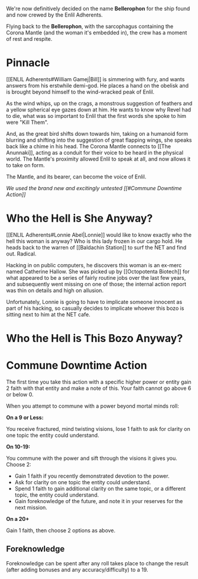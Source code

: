 We're now definitively decided on the name **Bellerophon** for the ship found and now crewed by the Enlil Adherents.

Flying back to the **Bellerophon**, with the sarcophagus containing the Corona Mantle (and the woman it's embedded in), the crew has a moment of rest and respite.

# Pinnacle

[[ENLIL Adherents#William Gamej|Bill]] is simmering with fury, and wants answers from his erstwhile demi-god. He places a hand on the obelisk and is brought beyond himself to the wind-wracked peak of Enlil.

As the wind whips, up on the crags, a monstrous suggestion of feathers and a yellow spherical eye gazes down at him. He wants to know why Revel had to die, what was so important to Enlil that the first words she spoke to him were "Kill Them".

And, as the great bird shifts down towards him, taking on a humanoid form blurring and shifting into the suggestion of great flapping wings, she speaks back like a chime in his head. The Corona Mantle connects to [[The Anunnaki]], acting as a conduit for their voice to be heard in the physical world. The Mantle's proximity allowed Enlil to speak at all, and now allows it to take on form.

The Mantle, and its bearer, can become the voice of Enlil.

_We used the brand new and excitingly untested [[#Commune Downtime Action]]_

# Who the Hell is She Anyway?

[[ENLIL Adherents#Lonnie Abel|Lonnie]] would like to know exactly who the hell this woman is anyway? Who is this lady frozen in our cargo hold. He heads back to the warren of [[Baldachin Station]] to surf the NET and find out. Radical.

Hacking in on public computers, he discovers this woman is an ex-merc named Catherine Hallow. She was picked up by [[Octopotenta Biotech]] for what appeared to be a series of fairly routine jobs over the last few years, and subsequently went missing on one of those; the internal action report was thin on details and high on allusion.

Unfortunately, Lonnie is going to have to implicate someone innocent as part of his hacking, so casually decides to implicate whoever this bozo is sitting next to him at the NET cafe.

# Who the Hell is This Bozo Anyway?

# Commune Downtime Action

The first time you take this action with a specific higher power or entity gain 2 faith with that entity and make a note of this. Your faith cannot go above 6 or below 0.

When you attempt to commune with a power beyond mortal minds roll:

**On a 9 or Less:**

You receive fractured, mind twisting visions, lose 1 faith to ask for clarity on one topic the entity could understand.

**On 10-19:**

You commune with the power and sift through the visions it gives you. Choose 2:

- Gain 1 faith if you recently demonstrated devotion to the power.
- Ask for clarity on one topic the entity could understand.
- Spend 1 faith to gain additional clarity on the same topic, or a different topic, the entity could understand.
- Gain foreknowledge of the future, and note it in your reserves for the next mission.

**On a 20+**

Gain 1 faith, then choose 2 options as above.

## Foreknowledge

Foreknowledge can be spent after any roll takes place to change the result (after adding bonuses and any accuracy/difficulty) to a 19.